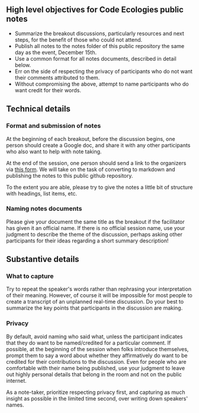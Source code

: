 ## High level objectives for Code Ecologies public notes
- Summarize the breakout discussions, particularly resources and next steps, for the benefit of those who could not attend.
- Publish all notes to the notes folder of this public repository the same day as the event, December 15th.
- Use a common format for all notes documents, described in detail below.
- Err on the side of respecting the privacy of participants who do not want their comments attributed to them.
- Without compromising the above, attempt to name participants who do want credit for their words.

## Technical details
### Format and submission of notes
At the beginning of each breakout, before the discussion begins, one person should create a Google doc, and share it with any other participants who also want to help with note taking.

At the end of the session, one person should send a link to the organizers via [this form](https://docs.google.com/forms/d/1AZFoMLveMf5FUw43OKgmjKF-E1HSB3BxLhR4l-aVpGo/edit). We will take on the task of converting to markdown and publishing the notes to this public github repository.

To the extent you are able, please try to give the notes a little bit of structure with headings, list items, etc.

### Naming notes documents
Please give your document the same title as the breakout if the facilitator has given it an official name.
If there is no official session name, use your judgment to describe the theme of the discussion, perhaps asking other participants for their ideas regarding a short summary description!

## Substantive details
### What to capture
Try to repeat the speaker's words rather than rephrasing your interpretation of their meaning.
However, of course it will be impossible for most people to create a transcript of an unplanned real-time discussion.
Do your best to summarize the key points that participants in the discussion are making.

### Privacy
By default, avoid naming who said what, unless the participant indicates that they do want to be named/credited for a particular comment.
If possible, at the beginning of the session when folks introduce themselves, prompt them to say a word about whether they affirmatively do want to be credited for their contributions to the discussion.
Even for people who are comfortable with their name being published, use your judgment to leave out highly personal details that belong in the room and not on the public internet.

As a note-taker, prioritize respecting privacy first, and capturing as much insight as possible in the limited time second, over writing down speakers' names.
